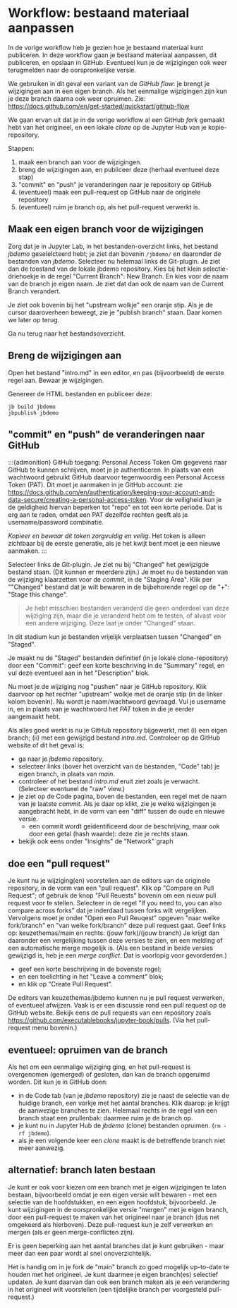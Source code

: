 # Workflow: bestaand materiaal aanpassen

In de vorige workflow heb je gezien hoe je bestaand materiaal kunt publiceren.
In deze workflow gaan je bestaand materiaal aanpassen, dit publiceren, en opslaan in GitHub.
Eventueel kun je de wijzigingen ook weer terugmelden naar de oorspronkelijke versie.

We gebruiken in dit geval een variant van de *GitHub flow*: je brengt je wijzigingen aan in een eigen branch.
Als het eenmalige wijzigingen zijn kun je deze branch daarna ook weer opruimen.
Zie: https://docs.github.com/en/get-started/quickstart/github-flow

We gaan ervan uit dat je in de vorige workflow al een GitHub *fork* gemaakt hebt van het origineel,
en een lokale *clone* op de Jupyter Hub van je kopie-repository.

Stappen:

1. maak een branch aan voor de wijzigingen.
2. breng de wijzigingen aan, en publiceer deze (herhaal eventueel deze stap)
3. "commit" en "push" je veranderingen naar je repository op GitHub
4. (eventueel) maak een pull-request op GitHub naar de originele repository
5. (eventueel) ruim je branch op, als het pull-request verwerkt is.

## Maak een eigen branch voor de wijzigingen

Zorg dat je in Jupyter Lab, in het bestanden-overzicht links, het bestand *jbdemo* geselelcteerd hebt; je ziet dan bovenin 
`/jbdemo/` en daaronder de bestanden van *jbdemo*.
Selecteer nu helemaal links de Git-plugin. Je ziet dan de toestand van de lokale jbdemo repository.
Kies bij het klein selectie-driehoekje in de regel "Current Branch": New Branch. En kies voor de naam van de branch je eigen naam. Je ziet dat dan ook de naam van de Current Branch verandert.

Je ziet ook bovenin bij het "upstream wolkje" een oranje stip. Als je de cursor daaroverheen beweegt, zie je "publish branch" staan. Daar komen we later op terug.

Ga nu terug naar het bestandsoverzicht.

## Breng de wijzigingen aan

Open het bestand "intro.md" in een editor, en pas (bijvoorbeeld) de eerste regel aan.
Bewaar je wijzigingen.

Genereer de HTML bestanden en publiceer deze:

```
jb build jbdemo
jbpublish jbdemo
```

## "commit" en "push" de veranderingen naar GitHub

:::{admonition} GitHub toegang: Personal Access Token
Om gegevens naar GitHub te kunnen schrijven, moet je je authenticeren.
In plaats van een wachtwoord gebruikt GitHub daarvoor tegenwoordig een Personal Access Token (PAT).
Dit moet je aanmaken in je GitHub account: zie https://docs.github.com/en/authentication/keeping-your-account-and-data-secure/creating-a-personal-access-token.
Voor de veiligheid kun je de geldigheid hiervan beperken tot "repo" en tot een korte periode.
Dat is erg aan te raden, omdat een PAT dezelfde rechten geeft als je username/password combinatie.

*Kopieer en bewaar dit token zorgvuldig en veilig*. Het token is alleen zichtbaar bij de eerste generatie, als je het kwijt bent moet je een nieuwe aanmaken.
:::

Selecteer links de Git-plugin. Je ziet nu bij "Changed" het gewijzigde bestand staan. (Dit kunnen er meerdere zijn.)
Je moet nu de bestanden van de wijziging klaarzetten voor de *commit*, in de "Staging Area". Klik per ""Changed" bestand dat je wilt bewaren in de bijbehorende regel op de "+": "Stage this change".

> Je hebt misschien bestanden veranderd die geen onderdeel van deze wijziging zijn, maar die je veranderd hebt om te testen, of alvast voor een andere wijziging. Deze laat je onder "Changed" staan.

In dit stadium kun je bestanden vrijelijk verplaatsen tussen "Changed" en "Staged".

Je maakt nu de "Staged" bestanden definitief (in je lokale clone-repository) door een "Commit": geef een korte beschriving in de "Summary" regel, en vul deze eventueel aan in het "Description" blok.

Nu moet je de wijziging nog "pushen" naar je GitHub repository. Klik daarvoor op het rechter "upstream" wolkje met de oranje stip (in de linker kolom bovenin).
Nu wordt je naam/wachtwoord gevraagd. Vul je username in, en in plaats van je wachtwoord het *PAT* token in die je eerder aangemaakt hebt.

Als alles goed werkt is nu je GitHub repository bijgewerkt, met (i) een eigen branch; (ii) met een gewijzigd bestand *intro.md*. Controleer op de GitHub website of dit het geval is:

* ga naar je *jbdemo* repository.
* selecteer links (bover het overzicht van de bestanden, "Code" tab) je eigen branch, in plaats van *main*.
* controleer of het bestand *intro.md* eruit ziet zoals je verwacht. (Selecteer eventueel de "raw" view.)
* je ziet op de Code pagina, boven de bestanden, een regel met de naam van je laatste *commit*. Als je daar op klikt, zie je welke wijzigingen je aangebracht hebt, in de vorm van een "diff" tussen de oude en nieuwe versie.
    * een commit wordt geïdentificeerd door de beschrijving, maar ook door een getal (hash waarde): deze zie je rechts staan.
* bekijk ook eens onder "Insights" de "Network" graph

## doe een "pull request"

Je kunt nu je wijziging(en) voorstellen aan de editors van de originele repository, in de vorm van een "pull request".
Klik op "Compare en Pull Request"; of gebruik de knop "Pull Reuests" bovenin om een nieuw pull request voor te stellen.
Selecteer in de regel "If you need to, you can also compare across forks" dat je inderdaad tussen forks wilt vergelijken.
Vervolgens moet je onder "Open een Pull Reuqest" opgeven "naar welke fork/branch" en "van welke fork/branch" deze pull request gaat.
Geef links op: keuzethemas/main en rechts: (jouw fork)/(jouw branch)
Je krijgt dan daaronder een vergelijking tussen deze versies te zien, en een melding of een automatische merge mogelijk is.
(Als een bestand in beide versies gewijzigd is, heb je een *merge conflict*. Dat is voorlopig voor gevorderden.)

* geef een korte beschrijving in de bovenste regel;
* en een toelichting in het "Leave a comment" blok;
* en klik op "Create Pull Request".

De editors van keuzethemas/jbdemo kunnen nu je pull request verwerken, of eventueel afwijzen. Vaak is er een discussie rond een pull request op de GitHub website. Bekijk eens de pull requests van een repository zoals https://github.com/executablebooks/jupyter-book/pulls. (Via het pull-request menu bovenin.)

## eventueel: opruimen van de branch

Als het om een eenmalige wijziging ging, en het pull-request is overgenomen (gemerged) of gesloten, dan kan de branch opgeruimd worden. Dit kun je in GitHub doen:

* in de Code tab (van je *jbdemo* repository) zie je naast de selectie van de huidige branch, een vorkje met het aantal branches. Klik daarop: je krijgt de aanwezige branches te zien. Helemaal rechts in de regel van een branch staat een prullenbak: daarmee ruim je de branch op.
* je kunt nu in Jupyter Hub de *jbdemo* (clone) bestanden opruimen. (`rm -rf jbdemo`).
* als je een volgende keer een *clone* maakt is de betreffende branch niet meer aanwezig.

## alternatief: branch laten bestaan

Je kunt er ook voor kiezen om een branch met je eigen wijzigingen te laten bestaan, bijvoorbeeld omdat je een eigen versie wilt bewaren - met een selectie van de hoofdstukken, en een eigen hoofdstuk, bijvoorbeeld.
Je kunt wijzigingen in de oorspronkelijke versie "mergen" met je eigen branch, door een pull-request te maken van het origineel naar je branch (dus net omgekeerd als hierboven). Deze pull-request kun je zelf verwerken en mergen (als er geen merge-conflicten zijn).

Er is geen beperking aan het aantal branches dat je kunt gebruiken - maar meer dan een paar wordt al snel onoverzichtelijk.

Het is handig om in je fork de "main" branch zo goed mogelijk up-to-date te houden met het origineel. Je kunt daarmee je eigen branch(es) selectief updaten. Je kunt daarvan dan ook een branch maken als je een verandering in het origineel wilt voorstellen (een tijdelijke branch per voorgesteld pull-request.)







